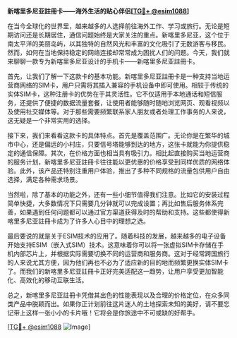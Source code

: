 **新喀里多尼亚註冊卡——海外生活的贴心伴侣[[TG💪+ @esim1088](https://t.me/s/esim1088)]**

在当今全球化的世界里，越来越多的人选择前往海外工作、学习或旅行。无论是短期访问还是长期居住，通信问题始终是大家关注的重点。新喀里多尼亚，这个位于南太平洋的美丽岛屿，以其独特的自然风光和丰富的文化吸引了无数游客与移民。然而，如何在当地保持稳定的网络连接却常常成为困扰人们的问题。今天，我们就来聊聊一款专为新喀里多尼亚设计的手机卡——新喀里多尼亚註冊卡。

首先，让我们了解一下这款卡的基本功能。新喀里多尼亚註冊卡是一种支持当地运营商网络的SIM卡，用户只需将其插入兼容的手机设备中即可使用。相较于传统的实体SIM卡，这种注册卡的优势在于其灵活性。它不仅适用于本地通话和短信服务，还提供了便捷的数据流量套餐，让使用者能够随时随地浏览网页、观看视频以及使用社交媒体等。对于那些需要频繁联系家人朋友或者处理工作事务的人来说，这无疑是一个非常实用的选择。

接下来，我们来看看这款卡的具体特点。首先是覆盖范围广。无论你是在繁华的城市中心，还是偏远的小村庄，只要信号塔能够到达的地方，这张卡就能为你提供稳定的通信保障。其次，在价格方面也相当具有吸引力。相比起直接购买当地运营商的服务计划，新喀里多尼亚註冊卡往往能以更优惠的价格享受到同样优质的网络体验。此外，该产品还特别注重用户体验，推出了多种不同规格的流量包供用户自由选择，满足各种需求场景。

当然啦，除了基本的功能之外，还有一些小细节值得我们注意。比如它的安装过程简单快捷，大多数情况下只需要几分钟就可以完成设置；再比如售后服务体系完善，如果遇到任何问题都可以通过官方渠道获得及时的帮助和支持。这些都使得新喀里多尼亚註冊卡成为了许多人心目中的理想之选。

最后要说的就是关于ESIM技术的应用了。随着科技的发展，越来越多的电子设备开始支持ESIM（嵌入式SIM）技术。这意味着你可以将一张虚拟SIM卡存储在手机内部芯片上，并根据实际需要切换不同的运营商和服务商。这对于经常跨国旅行的人来说尤其方便，因为他们再也不必为了适应新的目的地而频繁更换实体SIM卡了。而我们的新喀里多尼亚註冊卡正好完美适配这一趋势，让用户享受更加智能化、高效化的移动互联生活。

总之，新喀里多尼亚註冊卡凭借其出色的性能表现以及合理的价格定位，在众多同类产品中脱颖而出。如果你正计划前往这片迷人的土地探索未知的美好，请不要忘记带上这样一张小小的卡片哦！它将会是你旅途中不可或缺的好帮手。

[[TG💪+ @esim1088](https://t.me/s/esim1088) ![Image](https://i.postimg.cc/4NQfJmqS/Snipaste-2025-05-13-00-14-12.png)]